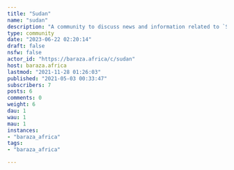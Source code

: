 ```yaml
---
title: "Sudan" 
name: "sudan"
description: "A community to discuss news and information related to `Sudan`. "
type: community
date: "2023-06-22 02:20:14"
draft: false
nsfw: false
actor_id: "https://baraza.africa/c/sudan"
host: baraza.africa
lastmod: "2021-11-28 01:26:03"
published: "2021-05-03 00:33:47"
subscribers: 7
posts: 6
comments: 0
weight: 6
dau: 1
wau: 1
mau: 1
instances:
- "baraza_africa"
tags: 
- "baraza_africa"

---
```

